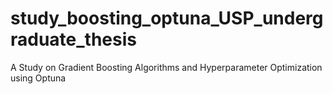 # study_boosting_optuna_USP_undergraduate_thesis
A Study on Gradient Boosting Algorithms and Hyperparameter Optimization using Optuna
